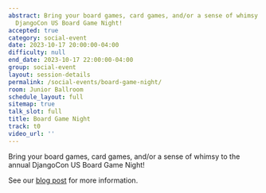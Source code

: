 ```yaml
---
abstract: Bring your board games, card games, and/or a sense of whimsy to the annual
  DjangoCon US Board Game Night!
accepted: true
category: social-event
date: 2023-10-17 20:00:00-04:00
difficulty: null
end_date: 2023-10-17 22:00:00-04:00
group: social-event
layout: session-details
permalink: /social-events/board-game-night/
room: Junior Ballroom
schedule_layout: full
sitemap: true
talk_slot: full
title: Board Game Night
track: t0
video_url: ''
---
```


Bring your board games, card games, and/or a sense of whimsy to the annual DjangoCon US Board Game Night!

See our [blog post](/news/board-game-night/) for more information.
